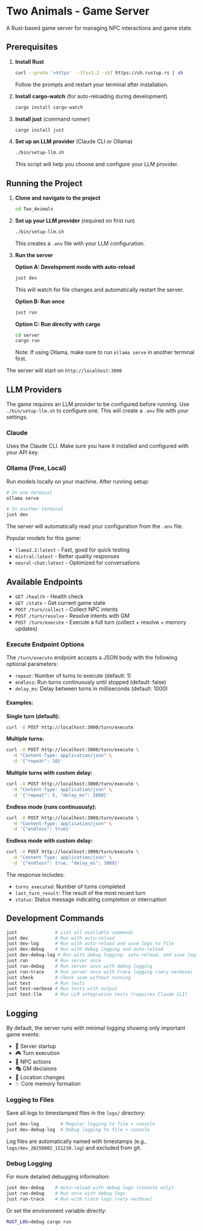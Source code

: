 # Two Animals - Game Server

A Rust-based game server for managing NPC interactions and game state.

## Prerequisites

1. **Install Rust**
   ```bash
   curl --proto '=https' --tlsv1.2 -sSf https://sh.rustup.rs | sh
   ```
   Follow the prompts and restart your terminal after installation.

2. **Install cargo-watch** (for auto-reloading during development)
   ```bash
   cargo install cargo-watch
   ```

3. **Install just** (command runner)
   ```bash
   cargo install just
   ```

4. **Set up an LLM provider** (Claude CLI or Ollama)
   ```bash
   ./bin/setup-llm.sh
   ```
   This script will help you choose and configure your LLM provider.

## Running the Project

1. **Clone and navigate to the project**
   ```bash
   cd Two_Animals
   ```

2. **Set up your LLM provider** (required on first run)
   ```bash
   ./bin/setup-llm.sh
   ```
   This creates a `.env` file with your LLM configuration.

3. **Run the server**

   **Option A: Development mode with auto-reload**
   ```bash
   just dev
   ```
   This will watch for file changes and automatically restart the server.

   **Option B: Run once**
   ```bash
   just run
   ```

   **Option C: Run directly with cargo**
   ```bash
   cd server
   cargo run
   ```
   
   Note: If using Ollama, make sure to run `ollama serve` in another terminal first.

The server will start on `http://localhost:3000`

## LLM Providers

The game requires an LLM provider to be configured before running. Use `./bin/setup-llm.sh` to configure one. This will create a `.env` file with your settings.

### Claude
Uses the Claude CLI. Make sure you have it installed and configured with your API key.

### Ollama (Free, Local)
Run models locally on your machine. After running setup:

```bash
# In one terminal
ollama serve

# In another terminal
just dev
```

The server will automatically read your configuration from the `.env` file.

Popular models for this game:
- `llama3.2:latest` - Fast, good for quick testing
- `mistral:latest` - Better quality responses
- `neural-chat:latest` - Optimized for conversations

## Available Endpoints

- `GET /health` - Health check
- `GET /state` - Get current game state  
- `POST /turn/collect` - Collect NPC intents
- `POST /turn/resolve` - Resolve intents with GM
- `POST /turn/execute` - Execute a full turn (collect + resolve + memory updates)

### Execute Endpoint Options

The `/turn/execute` endpoint accepts a JSON body with the following optional parameters:

- `repeat`: Number of turns to execute (default: 1)
- `endless`: Run turns continuously until stopped (default: false)
- `delay_ms`: Delay between turns in milliseconds (default: 1000)

#### Examples:

**Single turn (default):**
```bash
curl -X POST http://localhost:3000/turn/execute
```

**Multiple turns:**
```bash
curl -X POST http://localhost:3000/turn/execute \
  -H "Content-Type: application/json" \
  -d '{"repeat": 10}'
```

**Multiple turns with custom delay:**
```bash
curl -X POST http://localhost:3000/turn/execute \
  -H "Content-Type: application/json" \
  -d '{"repeat": 5, "delay_ms": 2000}'
```

**Endless mode (runs continuously):**
```bash
curl -X POST http://localhost:3000/turn/execute \
  -H "Content-Type: application/json" \
  -d '{"endless": true}'
```

**Endless mode with custom delay:**
```bash
curl -X POST http://localhost:3000/turn/execute \
  -H "Content-Type: application/json" \
  -d '{"endless": true, "delay_ms": 3000}'
```

The response includes:
- `turns_executed`: Number of turns completed
- `last_turn_result`: The result of the most recent turn
- `status`: Status message indicating completion or interruption

## Development Commands

```bash
just              # List all available commands
just dev          # Run with auto-reload
just dev-log      # Run with auto-reload and save logs to file
just dev-debug    # Run with debug logging and auto-reload
just dev-debug-log # Run with debug logging, auto-reload, and save logs to file
just run          # Run server once
just run-debug    # Run server once with debug logging
just run-trace    # Run server once with trace logging (very verbose)
just check        # Check code without running
just test         # Run tests
just test-verbose # Run tests with output
just test-llm     # Run LLM integration tests (requires Claude CLI)
```

## Logging

By default, the server runs with minimal logging showing only important game events:
- 🚀 Server startup
- 🎮 Turn execution
- 💭 NPC actions
- 🎭 GM decisions
- 📍 Location changes
- ✨ Core memory formation

### Logging to Files

Save all logs to timestamped files in the `logs/` directory:
```bash
just dev-log        # Regular logging to file + console
just dev-debug-log  # Debug logging to file + console
```

Log files are automatically named with timestamps (e.g., `logs/dev_20250802_151230.log`) and excluded from git.

### Debug Logging

For more detailed debugging information:
```bash
just dev-debug    # Auto-reload with debug logs (console only)
just run-debug    # Run once with debug logs
just run-trace    # Run with trace logs (very verbose)
```

Or set the environment variable directly:
```bash
RUST_LOG=debug cargo run
```